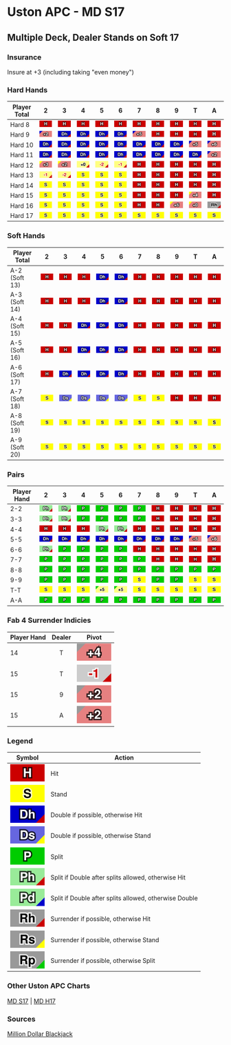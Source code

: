 # Uston APC - MD S17
## Multiple Deck, Dealer Stands on Soft 17

### Insurance
Insure at +3 (including taking "even money")

### Hard Hands
| Player Total | 2 | 3 | 4 | 5 | 6 | 7 | 8 | 9 | T | A |
| --- | :-: | :-: | :-: | :-: | :-: | :-: | :-: | :-: | :-: | :-: |
| Hard 8 | ![H](../../../img/actions/h.svg) | ![H](../../../img/actions/h.svg) | ![H](../../../img/actions/h.svg) | ![H](../../../img/actions/h.svg) | ![H](../../../img/actions/h.svg) | ![H](../../../img/actions/h.svg) | ![H](../../../img/actions/h.svg) | ![H](../../../img/actions/h.svg) | ![H](../../../img/actions/h.svg) | ![H](../../../img/actions/h.svg) |
| Hard 9 | ![+2](../../../img/pivots/h_dx_+2.svg) | ![Dh](../../../img/actions/dh.svg) | ![Dh](../../../img/actions/dh.svg) | ![Dh](../../../img/actions/dh.svg) | ![Dh](../../../img/actions/dh.svg) | ![+5](../../../img/pivots/h_dx_+5.svg) | ![H](../../../img/actions/h.svg) | ![H](../../../img/actions/h.svg) | ![H](../../../img/actions/h.svg) | ![H](../../../img/actions/h.svg) |
| Hard 10 | ![Dh](../../../img/actions/dh.svg) | ![Dh](../../../img/actions/dh.svg) | ![Dh](../../../img/actions/dh.svg) | ![Dh](../../../img/actions/dh.svg) | ![Dh](../../../img/actions/dh.svg) | ![Dh](../../../img/actions/dh.svg) | ![Dh](../../../img/actions/dh.svg) | ![Dh](../../../img/actions/dh.svg) | ![+5](../../../img/pivots/h_dx_+5.svg) | ![+6](../../../img/pivots/h_dx_+6.svg) |
| Hard 11 | ![Dh](../../../img/actions/dh.svg) | ![Dh](../../../img/actions/dh.svg) | ![Dh](../../../img/actions/dh.svg) | ![Dh](../../../img/actions/dh.svg) | ![Dh](../../../img/actions/dh.svg) | ![Dh](../../../img/actions/dh.svg) | ![Dh](../../../img/actions/dh.svg) | ![Dh](../../../img/actions/dh.svg) | ![Dh](../../../img/actions/dh.svg) | ![+2](../../../img/pivots/h_dx_+2.svg) |
| Hard 12 | ![+3](../../../img/pivots/h_sx_+3.svg) | ![+2](../../../img/pivots/h_sx_+2.svg) | ![0](../../../img/pivots/s_xh_+0.svg) | ![-2](../../../img/pivots/s_xh_-2.svg) | ![-1](../../../img/pivots/s_xh_-1.svg) | ![H](../../../img/actions/h.svg) | ![H](../../../img/actions/h.svg) | ![H](../../../img/actions/h.svg) | ![H](../../../img/actions/h.svg) | ![H](../../../img/actions/h.svg) |
| Hard 13 | ![-1](../../../img/pivots/s_xh_-1.svg) | ![-2](../../../img/pivots/s_xh_-2.svg) | ![S](../../../img/actions/s.svg) | ![S](../../../img/actions/s.svg) | ![S](../../../img/actions/s.svg) | ![H](../../../img/actions/h.svg) | ![H](../../../img/actions/h.svg) | ![H](../../../img/actions/h.svg) | ![H](../../../img/actions/h.svg) | ![H](../../../img/actions/h.svg) |
| Hard 14 | ![S](../../../img/actions/s.svg) | ![S](../../../img/actions/s.svg) | ![S](../../../img/actions/s.svg) | ![S](../../../img/actions/s.svg) | ![S](../../../img/actions/s.svg) | ![H](../../../img/actions/h.svg) | ![H](../../../img/actions/h.svg) | ![H](../../../img/actions/h.svg) | ![H](../../../img/actions/h.svg) | ![H](../../../img/actions/h.svg) |
| Hard 15 | ![S](../../../img/actions/s.svg) | ![S](../../../img/actions/s.svg) | ![S](../../../img/actions/s.svg) | ![S](../../../img/actions/s.svg) | ![S](../../../img/actions/s.svg) | ![H](../../../img/actions/h.svg) | ![H](../../../img/actions/h.svg) | ![H](../../../img/actions/h.svg) | ![+4](../../../img/pivots/h_sx_+4.svg) | ![H](../../../img/actions/h.svg) |
| Hard 16 | ![S](../../../img/actions/s.svg) | ![S](../../../img/actions/s.svg) | ![S](../../../img/actions/s.svg) | ![S](../../../img/actions/s.svg) | ![S](../../../img/actions/s.svg) | ![H](../../../img/actions/h.svg) | ![H](../../../img/actions/h.svg) | ![+6](../../../img/pivots/h_sx_+6.svg) | ![0](../../../img/pivots/h_sx_+0.svg) | ![Rh](../../../img/actions/rh.svg) |
| Hard 17 | ![S](../../../img/actions/s.svg) | ![S](../../../img/actions/s.svg) | ![S](../../../img/actions/s.svg) | ![S](../../../img/actions/s.svg) | ![S](../../../img/actions/s.svg) | ![S](../../../img/actions/s.svg) | ![S](../../../img/actions/s.svg) | ![S](../../../img/actions/s.svg) | ![S](../../../img/actions/s.svg) | ![S](../../../img/actions/s.svg) |

### Soft Hands
| Player Total | 2 | 3 | 4 | 5 | 6 | 7 | 8 | 9 | T | A |
| --- | :-: | :-: | :-: | :-: | :-: | :-: | :-: | :-: | :-: | :-: |
| A-2 (Soft 13) | ![H](../../../img/actions/h.svg) | ![H](../../../img/actions/h.svg) | ![H](../../../img/actions/h.svg) | ![Dh](../../../img/actions/dh.svg) | ![Dh](../../../img/actions/dh.svg) | ![H](../../../img/actions/h.svg) | ![H](../../../img/actions/h.svg) | ![H](../../../img/actions/h.svg) | ![H](../../../img/actions/h.svg) | ![H](../../../img/actions/h.svg) |
| A-3 (Soft 14) | ![H](../../../img/actions/h.svg) | ![H](../../../img/actions/h.svg) | ![H](../../../img/actions/h.svg) | ![Dh](../../../img/actions/dh.svg) | ![Dh](../../../img/actions/dh.svg) | ![H](../../../img/actions/h.svg) | ![H](../../../img/actions/h.svg) | ![H](../../../img/actions/h.svg) | ![H](../../../img/actions/h.svg) | ![H](../../../img/actions/h.svg) |
| A-4 (Soft 15) | ![H](../../../img/actions/h.svg) | ![H](../../../img/actions/h.svg) | ![Dh](../../../img/actions/dh.svg) | ![Dh](../../../img/actions/dh.svg) | ![Dh](../../../img/actions/dh.svg) | ![H](../../../img/actions/h.svg) | ![H](../../../img/actions/h.svg) | ![H](../../../img/actions/h.svg) | ![H](../../../img/actions/h.svg) | ![H](../../../img/actions/h.svg) |
| A-5 (Soft 16) | ![H](../../../img/actions/h.svg) | ![H](../../../img/actions/h.svg) | ![Dh](../../../img/actions/dh.svg) | ![Dh](../../../img/actions/dh.svg) | ![Dh](../../../img/actions/dh.svg) | ![H](../../../img/actions/h.svg) | ![H](../../../img/actions/h.svg) | ![H](../../../img/actions/h.svg) | ![H](../../../img/actions/h.svg) | ![H](../../../img/actions/h.svg) |
| A-6 (Soft 17) | ![H](../../../img/actions/h.svg) | ![Dh](../../../img/actions/dh.svg) | ![Dh](../../../img/actions/dh.svg) | ![Dh](../../../img/actions/dh.svg) | ![Dh](../../../img/actions/dh.svg) | ![H](../../../img/actions/h.svg) | ![H](../../../img/actions/h.svg) | ![H](../../../img/actions/h.svg) | ![H](../../../img/actions/h.svg) | ![H](../../../img/actions/h.svg) |
| A-7 (Soft 18) | ![S](../../../img/actions/s.svg) | ![Ds](../../../img/actions/ds.svg) | ![Ds](../../../img/actions/ds.svg) | ![Ds](../../../img/actions/ds.svg) | ![Ds](../../../img/actions/ds.svg) | ![S](../../../img/actions/s.svg) | ![S](../../../img/actions/s.svg) | ![H](../../../img/actions/h.svg) | ![H](../../../img/actions/h.svg) | ![H](../../../img/actions/h.svg) |
| A-8 (Soft 19) | ![S](../../../img/actions/s.svg) | ![S](../../../img/actions/s.svg) | ![S](../../../img/actions/s.svg) | ![S](../../../img/actions/s.svg) | ![S](../../../img/actions/s.svg) | ![S](../../../img/actions/s.svg) | ![S](../../../img/actions/s.svg) | ![S](../../../img/actions/s.svg) | ![S](../../../img/actions/s.svg) | ![S](../../../img/actions/s.svg) |
| A-9 (Soft 20) | ![S](../../../img/actions/s.svg) | ![S](../../../img/actions/s.svg) | ![S](../../../img/actions/s.svg) | ![S](../../../img/actions/s.svg) | ![S](../../../img/actions/s.svg) | ![S](../../../img/actions/s.svg) | ![S](../../../img/actions/s.svg) | ![S](../../../img/actions/s.svg) | ![S](../../../img/actions/s.svg) | ![S](../../../img/actions/s.svg) |

### Pairs
| Player Hand | 2 | 3 | 4 | 5 | 6 | 7 | 8 | 9 | T | A |
| --- | :-: | :-: | :-: | :-: | :-: | :-: | :-: | :-: | :-: | :-: |
| 2-2 | ![Ph](../../../img/actions/ph.svg) | ![Ph](../../../img/actions/ph.svg) | ![P](../../../img/actions/p.svg) | ![P](../../../img/actions/p.svg) | ![P](../../../img/actions/p.svg) | ![P](../../../img/actions/p.svg) | ![H](../../../img/actions/h.svg) | ![H](../../../img/actions/h.svg) | ![H](../../../img/actions/h.svg) | ![H](../../../img/actions/h.svg) |
| 3-3 | ![Ph](../../../img/actions/ph.svg) | ![Ph](../../../img/actions/ph.svg) | ![P](../../../img/actions/p.svg) | ![P](../../../img/actions/p.svg) | ![P](../../../img/actions/p.svg) | ![P](../../../img/actions/p.svg) | ![H](../../../img/actions/h.svg) | ![H](../../../img/actions/h.svg) | ![H](../../../img/actions/h.svg) | ![H](../../../img/actions/h.svg) |
| 4-4 | ![H](../../../img/actions/h.svg) | ![H](../../../img/actions/h.svg) | ![H](../../../img/actions/h.svg) | ![Ph](../../../img/actions/ph.svg) | ![Ph](../../../img/actions/ph.svg) | ![H](../../../img/actions/h.svg) | ![H](../../../img/actions/h.svg) | ![H](../../../img/actions/h.svg) | ![H](../../../img/actions/h.svg) | ![H](../../../img/actions/h.svg) |
| 5-5 | ![Dh](../../../img/actions/dh.svg) | ![Dh](../../../img/actions/dh.svg) | ![Dh](../../../img/actions/dh.svg) | ![Dh](../../../img/actions/dh.svg) | ![Dh](../../../img/actions/dh.svg) | ![Dh](../../../img/actions/dh.svg) | ![Dh](../../../img/actions/dh.svg) | ![Dh](../../../img/actions/dh.svg) | ![+5](../../../img/pivots/h_dx_+5.svg) | ![+6](../../../img/pivots/h_dx_+6.svg) |
| 6-6 | ![Ph](../../../img/actions/ph.svg) | ![P](../../../img/actions/p.svg) | ![P](../../../img/actions/p.svg) | ![P](../../../img/actions/p.svg) | ![P](../../../img/actions/p.svg) | ![H](../../../img/actions/h.svg) | ![H](../../../img/actions/h.svg) | ![H](../../../img/actions/h.svg) | ![H](../../../img/actions/h.svg) | ![H](../../../img/actions/h.svg) |
| 7-7 | ![P](../../../img/actions/p.svg) | ![P](../../../img/actions/p.svg) | ![P](../../../img/actions/p.svg) | ![P](../../../img/actions/p.svg) | ![P](../../../img/actions/p.svg) | ![P](../../../img/actions/p.svg) | ![H](../../../img/actions/h.svg) | ![H](../../../img/actions/h.svg) | ![H](../../../img/actions/h.svg) | ![H](../../../img/actions/h.svg) |
| 8-8 | ![P](../../../img/actions/p.svg) | ![P](../../../img/actions/p.svg) | ![P](../../../img/actions/p.svg) | ![P](../../../img/actions/p.svg) | ![P](../../../img/actions/p.svg) | ![P](../../../img/actions/p.svg) | ![P](../../../img/actions/p.svg) | ![P](../../../img/actions/p.svg) | ![P](../../../img/actions/p.svg) | ![P](../../../img/actions/p.svg) |
| 9-9 | ![P](../../../img/actions/p.svg) | ![P](../../../img/actions/p.svg) | ![P](../../../img/actions/p.svg) | ![P](../../../img/actions/p.svg) | ![P](../../../img/actions/p.svg) | ![S](../../../img/actions/s.svg) | ![P](../../../img/actions/p.svg) | ![P](../../../img/actions/p.svg) | ![S](../../../img/actions/s.svg) | ![S](../../../img/actions/s.svg) |
| T-T | ![S](../../../img/actions/s.svg) | ![S](../../../img/actions/s.svg) | ![S](../../../img/actions/s.svg) | ![+5](../../../img/pivots/s_px_+5.svg) | ![+5](../../../img/pivots/s_px_+5.svg) | ![S](../../../img/actions/s.svg) | ![S](../../../img/actions/s.svg) | ![S](../../../img/actions/s.svg) | ![S](../../../img/actions/s.svg) | ![S](../../../img/actions/s.svg) |
| A-A | ![P](../../../img/actions/p.svg) | ![P](../../../img/actions/p.svg) | ![P](../../../img/actions/p.svg) | ![P](../../../img/actions/p.svg) | ![P](../../../img/actions/p.svg) | ![P](../../../img/actions/p.svg) | ![P](../../../img/actions/p.svg) | ![P](../../../img/actions/p.svg) | ![P](../../../img/actions/p.svg) | ![P](../../../img/actions/p.svg) |

### Fab 4 Surrender Indicies
|Player Hand| Dealer | Pivot |
| --- | :-: | :-: |
| 14 | T | ![+4](../../../img/pivots/h_rx_+4.svg) |
| 15 | T | ![-1](../../../img/pivots/r_xh_-1.svg) |
| 15 | 9 | ![+2](../../../img/pivots/h_rx_+2.svg) |
| 15 | A | ![+2](../../../img/pivots/h_rx_+2.svg) |

### Legend
| Symbol                             | Action                                                  |
| ---                                | ---                                                     |
| ![H](../../../img/actions/h.svg)   | Hit                                                     |
| ![S](../../../img/actions/s.svg)   | Stand                                                   |
| ![Dh](../../../img/actions/dh.svg) | Double if possible, otherwise Hit                       |
| ![Ds](../../../img/actions/ds.svg) | Double if possible, otherwise Stand                     |
| ![P](../../../img/actions/p.svg)   | Split                                                   |
| ![Ph](../../../img/actions/ph.svg) | Split if Double after splits allowed, otherwise Hit     |
| ![Pd](../../../img/actions/pd.svg) | Split if Double after splits allowed, otherwise Double  |
| ![Rh](../../../img/actions/rh.svg) | Surrender if possible, otherwise Hit                    |
| ![Rs](../../../img/actions/rs.svg) | Surrender if possible, otherwise Stand                  |
| ![Rp](../../../img/actions/rp.svg) | Surrender if possible, otherwise Split                  |

### Other Uston APC Charts
[MD S17](./MD_H17.md) | [MD H17](./MD_H17.md)

### Sources
[Million Dollar Blackjack](https://www.amazon.com/Million-Dollar-Blackjack-Ken-Uston/dp/0897460685)
